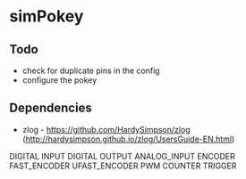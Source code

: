 # simPokey

## Todo
 - check for duplicate pins in the config
 - configure the pokey

## Dependencies
 - zlog - https://github.com/HardySimpson/zlog (http://hardysimpson.github.io/zlog/UsersGuide-EN.html)

DIGITAL INPUT
DIGITAL OUTPUT
ANALOG_INPUT
ENCODER
FAST_ENCODER
UFAST_ENCODER
PWM
COUNTER
TRIGGER

